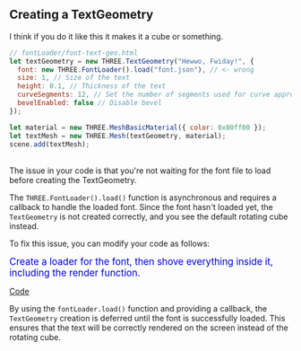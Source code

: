 ## Creating a TextGeometry

I think if you do it like this it makes it a cube or something.

```javascript
// fontLoader/font-text-geo.html
let textGeometry = new THREE.TextGeometry("Hewwo, Fwiday!", {
  font: new THREE.FontLoader().load("font.json"), // <- wrong
  size: 1, // Size of the text
  height: 0.1, // Thickness of the text
  curveSegments: 12, // Set the number of segments used for curve approximation
  bevelEnabled: false // Disable bevel
});

let material = new THREE.MeshBasicMaterial({ color: 0x00ff00 });
let textMesh = new THREE.Mesh(textGeometry, material);
scene.add(textMesh);
```

<br>
The issue in your code is that you're not waiting for the font file to load before creating the TextGeometry.

The `THREE.FontLoader().load()` function is asynchronous and requires a callback to handle the loaded font. Since the font hasn't loaded yet, the `TextGeometry` is not created correctly, and you see the default rotating cube instead.

To fix this issue, you can modify your code as follows:

<span style="color:#0000dd;font-size:larger;">Create a loader for the font, then shove everything inside it, including the render function.</span>

<a href="Code/fontLoader/font-text-geo.html">Code</a>

By using the `fontLoader.load()` function and providing a callback, the `TextGeometry` creation is deferred until the font is successfully loaded. This ensures that the text will be correctly rendered on the screen instead of the rotating cube.

<br>
